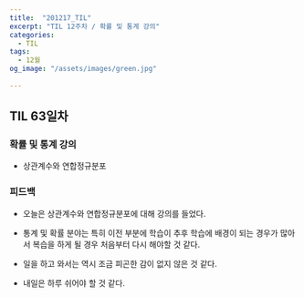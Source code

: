 ```yaml
---
title:  "201217_TIL"
excerpt: "TIL 12주차 / 확률 및 통계 강의"
categories:
  - TIL
tags:
  - 12월
og_image: "/assets/images/green.jpg"
  
---
```

## TIL 63일차

### 확률 및 통계 강의
- 상관계수와 연합정규분포

### 피드백
- 오늘은 상관계수와 연합정규분포에 대해 강의를 들었다.
- 통계 및 확률 분야는 특히 이전 부분에 학습이 추후 학습에 배경이 되는 경우가 많아서 복습을 하게 될 경우 처음부터 다시 해야할 것 같다.

- 일을 하고 와서는 역시 조금 피곤한 감이 없지 않은 것 같다.
- 내일은 하루 쉬어야 할 것 같다.